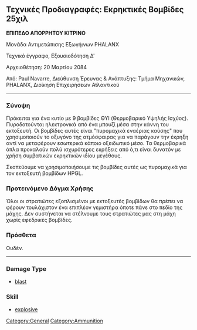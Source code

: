 ## Τεχνικές Προδιαγραφές: Εκρηκτικές Βομβίδες 25χιλ

**ΕΠΙΠΕΔΟ ΑΠΟΡΡΗΤΟΥ ΚΙΤΡΙΝΟ**

Μονάδα Αντιμετώπισης Εξωγήινων PHALANX

Τεχνικό έγγραφο, Εξουσιοδότηση Δ'

Αρχειοθέτηση: 20 Μαρτίου 2084

Από: Paul Navarre, Διεύθυνση Έρευνας & Ανάπτυξης: Τμήμα Μηχανικών,
PHALANX, Διοίκηση Επιχειρήσεων Ατλαντικού

------------------------------------------------------------------------

### Σύνοψη

Πρόκειται για ένα κυτίο με 9 βομβίδες ΘΥI (Θερμοβαρικό Υψηλής Ισχύος).
Πυροδοτούνται ηλεκτρονικά από ένα μπουζί μέσα στην κάννη του εκτοξευτή.
Οι βομβίδες αυτές είναι "πυρομαχικά εναέριας καύσης" που χρησιμοποιούν
το οξυγόνο της ατμόσφαιρας για να παράγουν την έκρηξη αντί να μεταφέρουν
εσωτερικά κάποιο οξειδωτικό μέσο. Τα θερμοβαρικά όπλα προκαλούν πολύ
ισχυρότερες εκρήξεις από ό,τι είναι δυνατόν με χρήση συμβατικών
εκρηκτικών ιδίου μεγέθους.

Σκοπεύουμε να χρησιμοποιήσουμε τις βομβίδες αυτές ως πυρομαχικά για τον
εκτοξευτή βομβίδων HPGL.

### Προτεινόμενο Δόγμα Χρήσης

Όλοι οι στρατιώτες εξοπλισμένοι με εκτοξευτές βομβίδων θα πρέπει να
φέρουν τουλάχιστον ένα επιπλέον γεμιστήρα όποτε πάνε στο πεδίο της
μάχης. Δεν συστήνεται να στέλνουμε τους στρατιώτες μας στη μάχη χωρίς
εφεδρικές βομβίδες.

### Πρόσθετα

Ουδέν.

------------------------------------------------------------------------

### Damage Type

- [blast](Damage/blast "wikilink")

### Skill

- [explosive](Skills/explosive "wikilink")

[Category:General](Category:General "wikilink")
[Category:Ammunition](Category:Ammunition "wikilink")